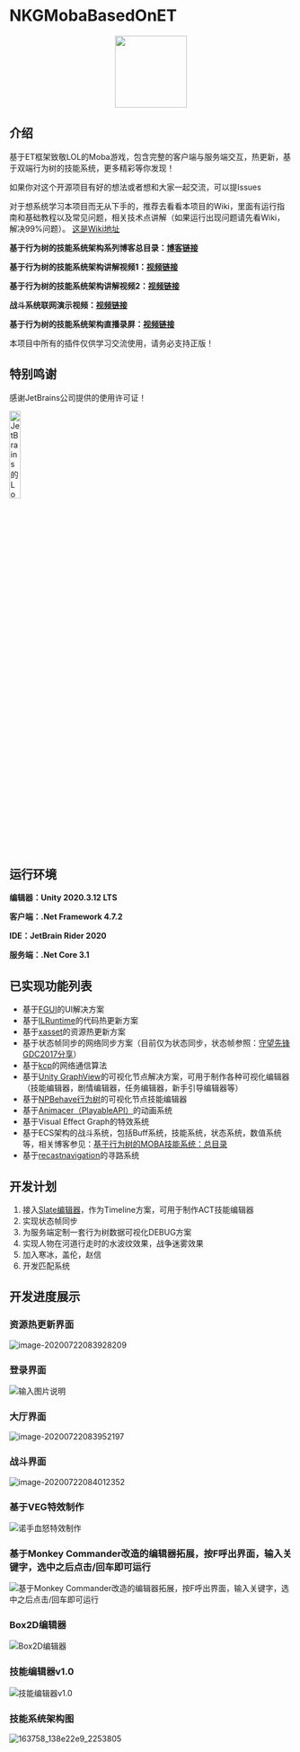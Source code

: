 # NKGMobaBasedOnET

<div align=center><img width="128" height="128" src="https://images.gitee.com/uploads/images/2021/0422/123950_25e45fe3_2253805.png"/></div>

## 介绍
基于ET框架致敬LOL的Moba游戏，包含完整的客户端与服务端交互，热更新，基于双端行为树的技能系统，更多精彩等你发现！

如果你对这个开源项目有好的想法或者想和大家一起交流，可以提Issues

对于想系统学习本项目而无从下手的，推荐去看看本项目的Wiki，里面有运行指南和基础教程以及常见问题，相关技术点讲解（如果运行出现问题请先看Wiki，解决99%问题）。
[这是Wiki地址](https://gitee.com/NKG_admin/NKGMobaBasedOnET/wikis)

**基于行为树的技能系统架构系列博客总目录：[博客链接](https://www.lfzxb.top/nkgmoba-totaltabs/)** 

**基于行为树的技能系统架构讲解视频1：[视频链接](https://www.bilibili.com/video/av74833675)** 

**基于行为树的技能系统架构讲解视频2：[视频链接](https://www.bilibili.com/video/av85318986)**

**战斗系统联网演示视频：[视频链接](https://www.bilibili.com/video/BV1cK4y1S7ko)**

**基于行为树的技能系统架构直播录屏：[视频链接](https://www.bilibili.com/video/BV13K4y137vR)** 

本项目中所有的插件仅供学习交流使用，请务必支持正版！


## 特别鸣谢

感谢JetBrains公司提供的使用许可证！

<p><a href="https://www.jetbrains.com/?from=NKGMobaBasedOnET ">
<img src="https://images.gitee.com/uploads/images/2020/0722/084147_cc1c0a4a_2253805.png" alt="JetBrains的Logo" width="20%" height="20%"></a></p>


## 运行环境

 **编辑器：Unity 2020.3.12 LTS** 

 **客户端：.Net Framework 4.7.2** 

 **IDE：JetBrain Rider 2020**

 **服务端：.Net Core 3.1** 

## 已实现功能列表

- 基于[FGUI](https://www.fairygui.com/)的UI解决方案
- 基于[ILRuntime](http://ourpalm.github.io/ILRuntime/public/v1/guide/index.html)的代码热更新方案
- 基于[xasset](https://github.com/xasset/xasset)的资源热更新方案
- 基于状态帧同步的网络同步方案（目前仅为状态同步，状态帧参照：[守望先锋GDC2017分享](https://www.lfzxb.top/ow-gdc-share-table-of-contents/)）
- 基于[kcp](https://github.com/skywind3000/kcp)的网络通信算法
- 基于[Unity GraphView](https://github.com/wqaetly/NodeGraphProcessor)的可视化节点解决方案，可用于制作各种可视化编辑器（技能编辑器，剧情编辑器，任务编辑器，新手引导编辑器等）
- 基于[NPBehave行为树](https://github.com/meniku/NPBehave)的可视化节点技能编辑器
- 基于[Animacer（PlayableAPI）](https://kybernetik.com.au/animancer/)的动画系统
- 基于Visual Effect Graph的特效系统
- 基于ECS架构的战斗系统，包括Buff系统，技能系统，状态系统，数值系统等，相关博客参见：[基于行为树的MOBA技能系统：总目录](https://www.lfzxb.top/nkgmoba-totaltabs/)
- 基于[recastnavigation](https://github.com/recastnavigation/recastnavigation)的寻路系统

## 开发计划

1. 接入[Slate编辑器](https://slate.paradoxnotion.com/)，作为Timeline方案，可用于制作ACT技能编辑器
2. 实现状态帧同步
3. 为服务端定制一套行为树数据可视化DEBUG方案
4. 实现人物在河道行走时的水波纹效果，战争迷雾效果
5. 加入寒冰，盖伦，赵信
6. 开发匹配系统


## 开发进度展示
### 资源热更新界面

![image-20200722083928209](https://images.gitee.com/uploads/images/2020/0722/084147_fc1f9a7c_2253805.png)
### 登录界面

![输入图片说明](https://images.gitee.com/uploads/images/2021/0318/170241_c54f448d_2253805.png "屏幕截图.png")
### 大厅界面

![image-20200722083952197](https://images.gitee.com/uploads/images/2020/0722/084147_e41d6ac7_2253805.png)
### 战斗界面

![image-20200722084012352](https://images.gitee.com/uploads/images/2020/0722/084147_079e755b_2253805.png)

### 基于VEG特效制作

![诺手血怒特效制作](https://images.gitee.com/uploads/images/2021/0516/211303_0fec4407_2253805.png "屏幕截图.png")
### 基于Monkey Commander改造的编辑器拓展，按F呼出界面，输入关键字，选中之后点击/回车即可运行

![基于Monkey Commander改造的编辑器拓展，按F呼出界面，输入关键字，选中之后点击/回车即可运行](https://images.gitee.com/uploads/images/2020/1029/194658_b5dee162_2253805.png "QQ截图20201029192331.png")
### Box2D编辑器

![Box2D编辑器](https://images.gitee.com/uploads/images/2021/0324/121226_528a85b5_2253805.png "QQ截图20210324121119.png")
### 技能编辑器v1.0

![技能编辑器v1.0](https://images.gitee.com/uploads/images/2021/0617/221210_d98d04bb_2253805.png "技能编辑器v1.0")
### 技能系统架构图

![163758_138e22e9_2253805](https://images.gitee.com/uploads/images/2020/0722/084148_1f2eb6b1_2253805.png)